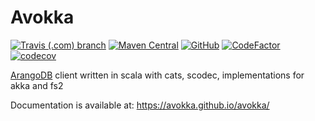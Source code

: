# Avokka

[![Travis (.com) branch](https://img.shields.io/travis/com/avokka/avokka/master)](https://travis-ci.com/github/avokka/avokka)
[![Maven Central](https://img.shields.io/maven-central/v/com.bicou/avokka-arangodb_2.12)](https://search.maven.org/search?q=g:com.bicou%20avokka)
[![GitHub](https://img.shields.io/github/license/avokka/avokka)](LICENSE)
[![CodeFactor](https://www.codefactor.io/repository/github/avokka/avokka/badge)](https://www.codefactor.io/repository/github/avokka/avokka)
[![codecov](https://codecov.io/gh/avokka/avokka/branch/master/graph/badge.svg?token=EXV3TXNTR6)](https://codecov.io/gh/avokka/avokka)

[ArangoDB](https://github.com/arangodb/arangodb) client written in scala with cats, scodec, implementations for akka and fs2 

Documentation is available at: https://avokka.github.io/avokka/
